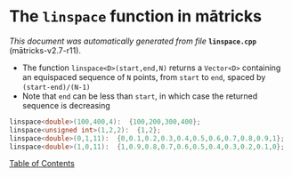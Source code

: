 
# The `linspace` function in mātricks
_This document was automatically generated from file_ **`linspace.cpp`** (mātricks-v2.7-r11).

* The function `linspace<D>(start,end,N)` returns a `Vector<D>` containing an equispaced sequence of `N` points, from `start` to `end`, spaced by `(start-end)/(N-1)`
* Note that `end` can be less than `start`, in which case the returned sequence is decreasing
```C++
linspace<double>(100,400,4):  {100,200,300,400}; 
linspace<unsigned int>(1,2,2):  {1,2}; 
linspace<double>(0,1,11):  {0,0.1,0.2,0.3,0.4,0.5,0.6,0.7,0.8,0.9,1}; 
linspace<double>(1,0,11):  {1,0.9,0.8,0.7,0.6,0.5,0.4,0.3,0.2,0.1,0}; 
```

[Table of Contents](README.md)
